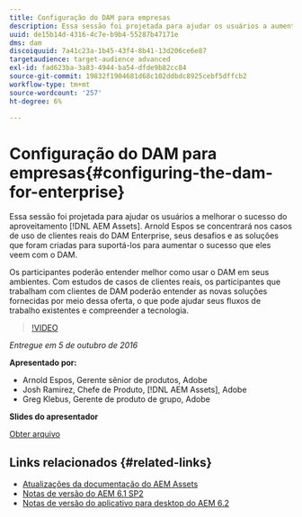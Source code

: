 ```yaml
---
title: Configuração do DAM para empresas
description: Essa sessão foi projetada para ajudar os usuários a aumentar o sucesso na utilização do AEM Assets. Arnold Espos se concentrará nos casos de uso de clientes reais do DAM Enterprise, seus desafios e as soluções que foram criadas para suportá-los para aumentar o sucesso que eles veem com o DAM.   Os participantes poderão entender melhor como usar o DAM em seus ambientes. Com estudos de casos de clientes reais, os participantes que trabalham com clientes de DAM poderão entender as novas soluções fornecidas por meio dessa oferta, o que pode ajudar seus fluxos de trabalho existentes e compreender a tecnologia.
uuid: de15b14d-4316-4c7e-b9b4-55287b47171e
dms: dam
discoiquuid: 7a41c23a-1b45-43f4-8b41-13d206ce6e87
targetaudience: target-audience advanced
exl-id: fad623ba-3a83-4944-ba54-dfde9b82cc84
source-git-commit: 19832f1904681d68c102ddbdc8925cebf5dffcb2
workflow-type: tm+mt
source-wordcount: '257'
ht-degree: 6%

---
```


# Configuração do DAM para empresas{#configuring-the-dam-for-enterprise}

Essa sessão foi projetada para ajudar os usuários a melhorar o sucesso do aproveitamento [!DNL AEM Assets]. Arnold Espos se concentrará nos casos de uso de clientes reais do DAM Enterprise, seus desafios e as soluções que foram criadas para suportá-los para aumentar o sucesso que eles veem com o DAM.

Os participantes poderão entender melhor como usar o DAM em seus ambientes. Com estudos de casos de clientes reais, os participantes que trabalham com clientes de DAM poderão entender as novas soluções fornecidas por meio dessa oferta, o que pode ajudar seus fluxos de trabalho existentes e compreender a tecnologia.

>[!VIDEO](https://video.tv.adobe.com/v/19298/?quality=9)

*Entregue em 5 de outubro de 2016*

**Apresentado por:**

* Arnold Espos, Gerente sênior de produtos, Adobe
* Josh Ramirez, Chefe de Produto, [!DNL AEM Assets], Adobe
* Greg Klebus, Gerente de produto de grupo, Adobe

**Slides do apresentador**

[Obter arquivo](assets/assets-webinar-oct5final.pdf)

## Links relacionados {#related-links}

* [Atualizações da documentação do AEM Assets](https://docs.adobe.com/content/docs/en/aem/recent-documentation-updates.html)
* [Notas de versão do AEM 6.1 SP2](https://docs.adobe.com/docs/en/aem/6-1/release-notes-sp2.html)
* [Notas de versão do aplicativo para desktop do AEM 6.2](https://docs.adobe.com/docs/en/aem/6-2/desktop-app-release-notes.html)